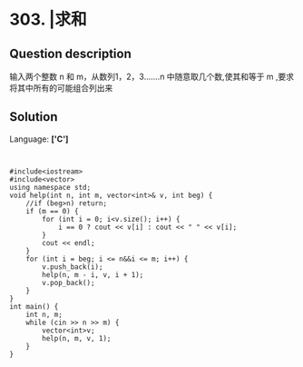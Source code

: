 # 303. |求和

## Question description


输入两个整数 n 和 m，从数列1，2，3.......n 中随意取几个数,使其和等于 m ,要求将其中所有的可能组合列出来


## Solution

Language: **['C']**

```


#include<iostream>
#include<vector>
using namespace std;
void help(int n, int m, vector<int>& v, int beg) {
    //if (beg>n) return;
    if (m == 0) {
        for (int i = 0; i<v.size(); i++) {
            i == 0 ? cout << v[i] : cout << " " << v[i];
        }
        cout << endl;
    }
    for (int i = beg; i <= n&&i <= m; i++) {
        v.push_back(i);
        help(n, m - i, v, i + 1);
        v.pop_back();
    }
}
int main() {
    int n, m;
    while (cin >> n >> m) {
        vector<int>v;
        help(n, m, v, 1);
    }
}
```


